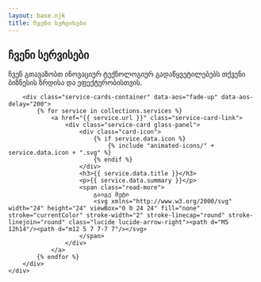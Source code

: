 ```yaml
---
layout: base.njk
title: ჩვენი სერვისები
---
```


<section class="services-list-section">
    <div class="container">
        <div class="section-header" data-aos="fade-up">
            <h1>ჩვენი სერვისები</h1>
            <p>ჩვენ გთავაზობთ ინოვაციურ ტექნოლოგიურ გადაწყვეტილებებს თქვენი ბიზნესის ზრდისა და ეფექტურობისთვის.</p>
        </div>

        <div class="service-cards-container" data-aos="fade-up" data-aos-delay="200">
            {% for service in collections.services %}
                <a href="{{ service.url }}" class="service-card-link">
                    <div class="service-card glass-panel">
                        <div class="card-icon">
                            {% if service.data.icon %}
                                {% include "animated-icons/" + service.data.icon + ".svg" %}
                            {% endif %}
                        </div>
                        <h3>{{ service.data.title }}</h3>
                        <p>{{ service.data.summary }}</p>
                        <span class="read-more">
                            გაიგე მეტი
                            <svg xmlns="http://www.w3.org/2000/svg" width="24" height="24" viewBox="0 0 24 24" fill="none" stroke="currentColor" stroke-width="2" stroke-linecap="round" stroke-linejoin="round" class="lucide lucide-arrow-right"><path d="M5 12h14"/><path d="m12 5 7 7-7 7"/></svg>
                        </span>
                    </div>
                </a>
            {% endfor %}
        </div>
    </div>
</section>